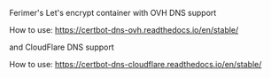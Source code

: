 Ferimer's Let's encrypt container with OVH DNS support

How to use: https://certbot-dns-ovh.readthedocs.io/en/stable/

and CloudFlare DNS support

How to use: https://certbot-dns-cloudflare.readthedocs.io/en/stable/

